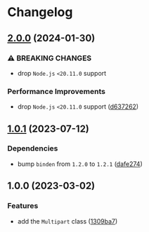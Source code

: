 # Changelog

## [2.0.0](https://github.com/binden-js/multipart/compare/v1.0.1...v2.0.0) (2024-01-30)

### ⚠ BREAKING CHANGES

- drop `Node.js` `<20.11.0` support

### Performance Improvements

- drop `Node.js` `<20.11.0` support ([d637262](https://github.com/binden-js/multipart/commit/d637262ff58b4a071ebf4328488b1d30a349aa68))

## [1.0.1](https://github.com/binden-js/multipart/compare/v1.0.0...v1.0.1) (2023-07-12)

### Dependencies

- bump `binden` from `1.2.0` to `1.2.1` ([dafe274](https://github.com/binden-js/multipart/commit/dafe2745253c465247a70ffc295070daa22c9877))

## 1.0.0 (2023-03-02)

### Features

- add the `Multipart` class ([1309ba7](https://github.com/binden-js/multipart/commit/1309ba7ced8ddafdb2ab680cd40608638dae1b8e))
